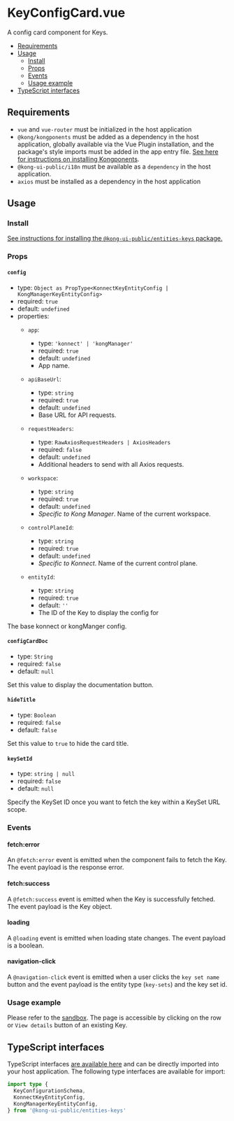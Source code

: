 # KeyConfigCard.vue

A config card component for Keys.

- [Requirements](#requirements)
- [Usage](#usage)
  - [Install](#install)
  - [Props](#props)
  - [Events](#events)
  - [Usage example](#usage-example)
- [TypeScript interfaces](#typescript-interfaces)

## Requirements

- `vue` and `vue-router` must be initialized in the host application
- `@kong/kongponents` must be added as a dependency in the host application, globally available via the Vue Plugin installation, and the package's style imports must be added in the app entry file. [See here for instructions on installing Kongponents](https://kongponents.konghq.com/#globally-install-all-kongponents).
- `@kong-ui-public/i18n` must be available as a `dependency` in the host application.
- `axios` must be installed as a dependency in the host application

## Usage

### Install

[See instructions for installing the `@kong-ui-public/entities-keys` package.](../README.md#install)

### Props

#### `config`

- type: `Object as PropType<KonnectKeyEntityConfig | KongManagerKeyEntityConfig>`
- required: `true`
- default: `undefined`
- properties:
  - `app`:
    - type: `'konnect' | 'kongManager'`
    - required: `true`
    - default: `undefined`
    - App name.

  - `apiBaseUrl`:
    - type: `string`
    - required: `true`
    - default: `undefined`
    - Base URL for API requests.

  - `requestHeaders`:
    - type: `RawAxiosRequestHeaders | AxiosHeaders`
    - required: `false`
    - default: `undefined`
    - Additional headers to send with all Axios requests.

  - `workspace`:
    - type: `string`
    - required: `true`
    - default: `undefined`
    - *Specific to Kong Manager*. Name of the current workspace.

  - `controlPlaneId`:
    - type: `string`
    - required: `true`
    - default: `undefined`
    - *Specific to Konnect*. Name of the current control plane.

  - `entityId`:
    - type: `string`
    - required: `true`
    - default: `''`
    - The ID of the Key to display the config for

The base konnect or kongManger config.

#### `configCardDoc`

- type: `String`
- required: `false`
- default: `null`

Set this value to display the documentation button.

#### `hideTitle`

- type: `Boolean`
- required: `false`
- default: `false`

Set this value to `true` to hide the card title.

#### `keySetId`

- type: `string | null`
- required: `false`
- default: `null`

Specify the KeySet ID once you want to fetch the key within a KeySet URL scope.

### Events

#### fetch:error

An `@fetch:error` event is emitted when the component fails to fetch the Key. The event payload is the response error.

#### fetch:success

A `@fetch:success` event is emitted when the Key is successfully fetched. The event payload is the Key object.

#### loading

A `@loading` event is emitted when loading state changes. The event payload is a boolean.

#### navigation-click

A `@navigation-click` event is emitted when a user clicks the `key set name` button and the event payload is the entity type (`key-sets`) and the key set id.

### Usage example

Please refer to the [sandbox](../sandbox/pages/KeyConfigCardPage.vue). The page is accessible by clicking on the row or `View details` button of an existing Key.

## TypeScript interfaces

TypeScript interfaces [are available here](https://github.com/Kong/public-ui-components/blob/main/packages/entities/entities-keys/src/types/key-config-card.ts) and can be directly imported into your host application. The following type interfaces are available for import:

```ts
import type {
  KeyConfigurationSchema,
  KonnectKeyEntityConfig,
  KongManagerKeyEntityConfig,
} from '@kong-ui-public/entities-keys'
```
